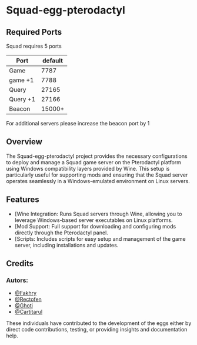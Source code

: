 # Squad-egg-pterodactyl
## Required Ports
Squad requires 5 ports

| Port     | default |
|----------|---------|
| Game     | 7787    |
| game +1  | 7788    |
| Query    | 27165   |
| Query +1 | 27166   |
| Beacon   | 15000+  |

For additional servers please increase the beacon port by 1

## Overview

The Squad-egg-pterodactyl project provides the necessary configurations to deploy and manage a Squad game server on the Pterodactyl platform using Windows compatibility layers provided by Wine. This setup is particularly useful for supporting mods and ensuring that the Squad server operates seamlessly in a Windows-emulated environment on Linux servers.

## Features
 - [Wine Integration: Runs Squad servers through Wine, allowing you to leverage Windows-based server executables on Linux platforms.
 - [Mod Support: Full support for downloading and configuring mods directly through the Pterodactyl panel.
 - [Scripts: Includes scripts for easy setup and management of the game server, including installations and updates.

## Credits
### Autors:
 - [@Fakhry](https://github.com/fakhry7050)
 - [@Rectofen](https://github.com/Cloud9OS)
 - [@Ghoti](https://github.com/sergelouie6)
 - [@Cartitarul](https://github.com/fakhry7050)

These individuals have contributed to the development of the eggs either by direct code contributions, testing, or providing insights and documentation help.
